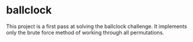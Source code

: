 ballclock
=========

This project is a first pass at solving the ballclock challenge. It implements
only the brute force method of working through all permutations.
